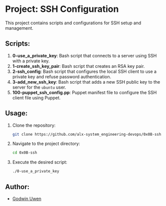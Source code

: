 # Project: SSH Configuration

This project contains scripts and configurations for SSH setup and management.

## Scripts:

1. **0-use_a_private_key**: Bash script that connects to a server using SSH with a private key.
2. **1-create_ssh_key_pair**: Bash script that creates an RSA key pair.
3. **2-ssh_config**: Bash script that configures the local SSH client to use a private key and refuse password authentication.
4. **3-add_new_ssh_key**: Bash script that adds a new SSH public key to the server for the `ubuntu` user.
5. **100-puppet_ssh_config.pp**: Puppet manifest file to configure the SSH client file using Puppet.

## Usage:

1. Clone the repository:

    ```bash
    git clone https://github.com/alx-system_engineering-devops/0x0B-ssh.git
    ```

2. Navigate to the project directory:

    ```bash
    cd 0x0B-ssh
    ```

3. Execute the desired script:

    ```bash
    ./0-use_a_private_key
    ```

## Author:

- [Godwin Uwen](https://github.com/uwen-godwin)

